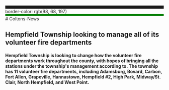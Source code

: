 <div style="width:400px; height:550px; padding:20px; background-color:#22222; margin:20px;">
</div>
<div style="border-style: solid; border-width: thick;"></div>
border-color: rgb(98, 68, 197)

<div style="border: 3px solid green; border-width: thic;: 6px dotted #222E50;"></div># Coltons-News
<h2><b>Hempfield Township looking to manage all of its volunteer fire departments</b>
<h4>
Hempfield Township is looking to change how the volunteer fire departments work throughout the county, with hopes of bringing all the stations under the township's management according to. The township has 11 volunteer fire departments, including Adamsburg, Bovard, Carbon, Fort Allen, Grapeville, Hannastown, Hempfield #2, High Park, Midway/St. Clair, North Hempfield, and West Point.
<br><br/>
